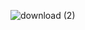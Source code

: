 
![download (2)](https://user-images.githubusercontent.com/5179884/158018811-851b8c2d-52c3-47bd-be5a-a78e8545afdc.png)
